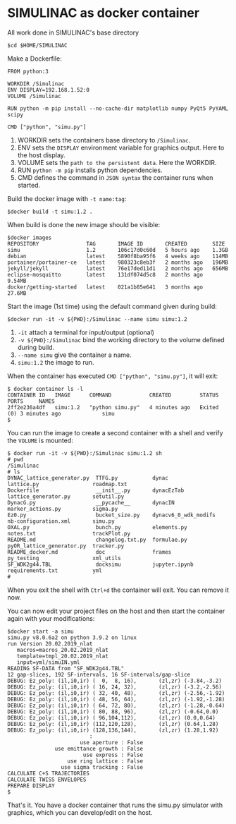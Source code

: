 # SIMULINAC as docker container
All work done in SIMULINAC's base directory
```
$cd $HOME/SIMULINAC
```
Make a Dockerfile:
```
FROM python:3

WORKDIR /Simulinac
ENV DISPLAY=192.168.1.52:0
VOLUME /Simulinac

RUN python -m pip install --no-cache-dir matplotlib numpy PyQt5 PyYAML scipy

CMD ["python", "simu.py"]
```
1. WORKDIR sets the containers base directory to `/Simulinac`.
2. ENV sets the `DISPLAY` environment variable for graphics output. Here to the host display.
3. VOLUME sets the `path to the persistent data`. Here the WORKDIR.
4. RUN `python -m pip` installs python dependencies.
5. CMD defines the command in `JSON syntax` the container runs when started. 

Build the docker image with `-t name:tag`:
```
$docker build -t simu:1.2 .
```

When build is done the new image should be visible:
```
$docker images
REPOSITORY               TAG       IMAGE ID       CREATED        SIZE
simu                     1.2       106c17d0c60d   5 hours ago    1.3GB
debian                   latest    5890f8ba95f6   4 weeks ago    114MB
portainer/portainer-ce   latest    980323c8eb3f   2 months ago   196MB
jekyll/jekyll            latest    76e17ded11d1   2 months ago   656MB
eclipse-mosquitto        latest    131df074d5c8   2 months ago   9.54MB
docker/getting-started   latest    021a1b85e641   3 months ago   27.6MB
```

Start the image (1st time) using the default command given during build:
```
$docker run -it -v ${PWD}:/Simulinac --name simu simu:1.2
```
1. `-it` attach a terminal for input/output (optional)
2. `-v ${PWD}:/Simulinac` bind the working directory to the volume defined during build.
3. `--name simu` give the container a name.
4. `simu:1.2` the image to run.

When the container has executed `CMD ["python", "simu.py"]`, it will exit:
```
$ docker container ls -l
CONTAINER ID   IMAGE      COMMAND            CREATED         STATUS                     PORTS     NAMES
2ff2e236a4df   simu:1.2   "python simu.py"   4 minutes ago   Exited (0) 3 minutes ago             simu
$
```

You can run the image to create a second container with a shell and verify the `VOLUME` is mounted:
```
$ docker run -it -v ${PWD}:/Simulinac simu:1.2 sh
# pwd
/Simulinac
# ls
DYNAC_lattice_generator.py  TTFG.py           dynac                 lattice.py                 roadmap.txt
Dockerfile                  __init__.py       dynacEzTab            lattice_generator.py       setutil.py
DynacG.py                   __pycache__       dynacIN               marker_actions.py          sigma.py
Ez0.py                      bucket_size.py    dynacv6_0_wdk_modifs  nb-configuration.xml       simu.py
OXAL.py                     bunch.py          elements.py           notes.txt                  trackPlot.py
README.md                   changelog.txt.py  formulae.py           pyOR_lattice_generator.py  tracker.py
README_docker.md            doc               frames                py_testing                 xml_utils
SF_WDK2g44.TBL              docksimu          jupyter.ipynb         requirements.txt           yml
#
```

When you exit the shell with `Ctrl+d` the container will exit. You can remove it now.

You can now edit your project files on the host and then start the container again with your modifications:
```
$docker start -a simu
simu.py v8.0.6a2 on python 3.9.2 on linux
run Version 20.02.2019_nlat
   macros=macros_20.02.2019_nlat
   template=tmpl_20.02.2019_nlat
   input=yml/simuIN.yml
READING SF-DATA from "SF_WDK2g44.TBL"
12 gap-slices, 192 SF-intervals, 16 SF-intervals/gap-slice
DEBUG: Ez_poly: (il,i0,ir) (  0,  8, 16),       (zl,zr) (-3.84,-3.2)
DEBUG: Ez_poly: (il,i0,ir) ( 16, 24, 32),       (zl,zr) (-3.2,-2.56)
DEBUG: Ez_poly: (il,i0,ir) ( 32, 40, 48),       (zl,zr) (-2.56,-1.92)
DEBUG: Ez_poly: (il,i0,ir) ( 48, 56, 64),       (zl,zr) (-1.92,-1.28)
DEBUG: Ez_poly: (il,i0,ir) ( 64, 72, 80),       (zl,zr) (-1.28,-0.64)
DEBUG: Ez_poly: (il,i0,ir) ( 80, 88, 96),       (zl,zr) (-0.64,0.0)
DEBUG: Ez_poly: (il,i0,ir) ( 96,104,112),       (zl,zr) (0.0,0.64)
DEBUG: Ez_poly: (il,i0,ir) (112,120,128),       (zl,zr) (0.64,1.28)
DEBUG: Ez_poly: (il,i0,ir) (128,136,144),       (zl,zr) (1.28,1.92)
                          :
                       use aperture : False
               use emittance growth : False
                        use express : False
                   use ring lattice : False
                 use sigma tracking : False
CALCULATE C+S TRAJECTORIES
CALCULATE TWISS ENVELOPES
PREPARE DISPLAY
$
```

That's it. You have a docker container that runs the simu.py simulator with graphics, which you can develop/edit on the host.